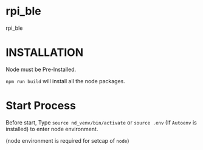 # rpi_ble
rpi_ble

# INSTALLATION

Node must be Pre-Installed.

`npm run build` will install all the node packages.

# Start Process

Before start, Type `source nd_venv/bin/activate` or `source .env`
(If `Autoenv` is installed) to enter node environment.

(node environment is required for setcap of `node`)

